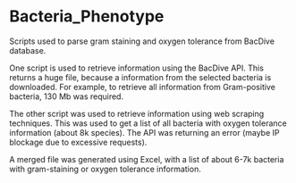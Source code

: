 # Bacteria_Phenotype
Scripts used to parse gram staining and oxygen tolerance from BacDive database.

One script is used to retrieve information using the BacDive API. This returns a huge file, because a information from the selected bacteria is downloaded. For example, to retrieve all information from Gram-positive bacteria, 130 Mb was required. 

The other script was used to retrieve information using web scraping techniques. This was used to get a list of all bacteria with oxygen tolerance information (about 8k species). The API was returning an error (maybe IP blockage due to excessive requests).

A merged file was generated using Excel, with a list of about 6-7k bacteria with gram-staining or oxygen tolerance information.
